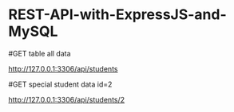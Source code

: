 # REST-API-with-ExpressJS-and-MySQL

#GET table all data

http://127.0.0.1:3306/api/students

#GET special student data id=2

http://127.0.0.1:3306/api/students/2
